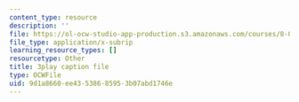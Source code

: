 ```yaml
---
content_type: resource
description: ''
file: https://ol-ocw-studio-app-production.s3.amazonaws.com/courses/8-01sc-classical-mechanics-fall-2016/9d1a8660ee43538685953b07abd1746e_W3TqFzVh_rE.vtt
file_type: application/x-subrip
learning_resource_types: []
resourcetype: Other
title: 3play caption file
type: OCWFile
uid: 9d1a8660-ee43-5386-8595-3b07abd1746e
---
```

